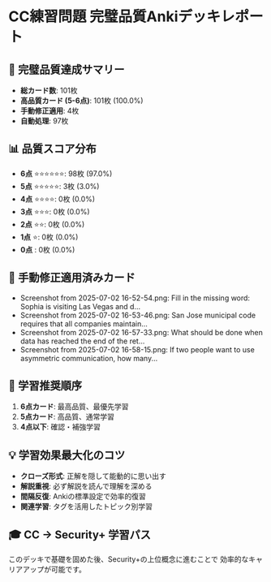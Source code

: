 # CC練習問題 完璧品質Ankiデッキレポート

## 🎯 完璧品質達成サマリー
- **総カード数**: 101枚
- **高品質カード (5-6点)**: 101枚 (100.0%)
- **手動修正適用**: 4枚
- **自動処理**: 97枚

## 📊 品質スコア分布
- **6点** ⭐⭐⭐⭐⭐⭐: 98枚 (97.0%)
- **5点** ⭐⭐⭐⭐⭐: 3枚 (3.0%)
- **4点** ⭐⭐⭐⭐: 0枚 (0.0%)
- **3点** ⭐⭐⭐: 0枚 (0.0%)
- **2点** ⭐⭐: 0枚 (0.0%)
- **1点** ⭐: 0枚 (0.0%)
- **0点** : 0枚 (0.0%)

## 🔧 手動修正適用済みカード
- Screenshot from 2025-07-02 16-52-54.png: Fill in the missing word: Sophia is visiting Las Vegas and d...
- Screenshot from 2025-07-02 16-53-46.png: San Jose municipal code requires that all companies maintain...
- Screenshot from 2025-07-02 16-57-33.png: What should be done when data has reached the end of the ret...
- Screenshot from 2025-07-02 16-58-15.png: If two people want to use asymmetric communication, how many...

## 🚀 学習推奨順序
1. **6点カード**: 最高品質、最優先学習
2. **5点カード**: 高品質、通常学習
3. **4点以下**: 確認・補強学習

## 💡 学習効果最大化のコツ
- **クローズ形式**: 正解を隠して能動的に思い出す
- **解説重視**: 必ず解説を読んで理解を深める
- **間隔反復**: Ankiの標準設定で効率的復習
- **関連学習**: タグを活用したトピック別学習

## 🎓 CC → Security+ 学習パス
このデッキで基礎を固めた後、Security+の上位概念に進むことで
効率的なキャリアアップが可能です。
